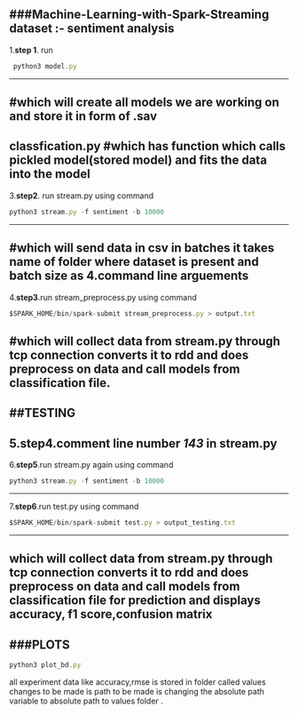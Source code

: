 ###Machine-Learning-with-Spark-Streaming 
**dataset** :- **sentiment analysis**
---
1.**step 1**. run 
```Javascript
 python3 model.py
```
---

#which will create all models we are working on and store it in form of .sav
---
classfication.py 
#which has function which calls pickled model(stored model) and fits the data into the model 
---
3.**step2**. run stream.py using command
```Javascript
python3 stream.py -f sentiment -b 10000 
```
---
#which will send data in csv in batches it takes  name of folder where dataset is present and batch size as 4.command line arguements
---
4.**step3**.run stream_preprocess.py using command 
```Javascript
$SPARK_HOME/bin/spark-submit stream_preprocess.py > output.txt
```
#which will collect data from stream.py through tcp connection converts it to rdd and does preprocess on data and call models from classification file. 
---

##TESTING 
---
5.**step4**.comment line number *143* in  stream.py
---
6.**step5**.run stream.py again using command
```Javascript
python3 stream.py -f sentiment -b 10000 
```
---
7.**step6**.run test.py using command 
```Javascript
$SPARK_HOME/bin/spark-submit test.py > output_testing.txt
```
---
which will collect data from stream.py through tcp connection converts it to rdd and does preprocess on data and call models from classification file for prediction and displays accuracy, f1 score,confusion matrix
---
###PLOTS
---
```Javascript
python3 plot_bd.py
```
all experiment data like accuracy,rmse  is stored in folder called values  changes to be made is path to be made is changing the absolute path variable to absolute path to values folder .

